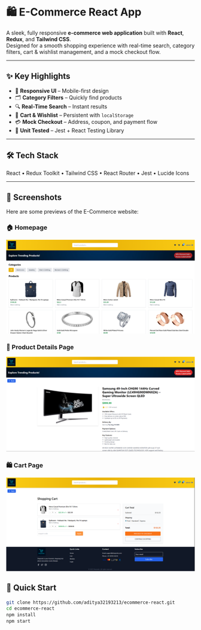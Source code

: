 # 🛍️ E-Commerce React App

A sleek, fully responsive **e-commerce web application** built with **React**, **Redux**, and **Tailwind CSS**.  
Designed for a smooth shopping experience with real-time search, category filters, cart & wishlist management, and a mock checkout flow.

---

## ✨ Key Highlights

- 📱 **Responsive UI** – Mobile-first design  
- 🗂 **Category Filters** – Quickly find products  
- 🔍 **Real-Time Search** – Instant results  
- 🛒 **Cart & Wishlist** – Persistent with `localStorage`  
- 💳 **Mock Checkout** – Address, coupon, and payment flow  
- 🧪 **Unit Tested** – Jest + React Testing Library

---

## 🛠 Tech Stack

React • Redux Toolkit • Tailwind CSS • React Router • Jest • Lucide Icons

---
## 📸 Screenshots

Here are some previews of the E-Commerce website:

### 🏠 Homepage
![Homepage Screenshot](./assets/homepage.png)

### 🛒 Product Details Page
![Product Page Screenshot](./assets/product.png)

### 🛍️ Cart Page
![Cart Page Screenshot](./assets/shopping-cart.png)

## 🚀 Quick Start

```bash
git clone https://github.com/aditya32193213/ecommerce-react.git
cd ecommerce-react
npm install
npm start




